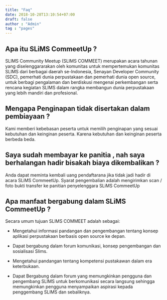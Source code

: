```yaml
---
title: "Faq"
date: 2018-10-28T13:10:54+07:00
draft: false
author : "Admin"
tag : "pages"
---
```


## Apa itu SLiMS CommeetUp ?

SLIMS Community Meetup (SLIMS COMMEET) merupakan acara tahunan yang diselenggararakan oleh komunitas untuk mempertemukan komunitas SLIMS dari berbagai daerah se-Indonesia, Senayan Developer Community (SDC), pemerhati dunia perpustakaan dan pemerhati dunia open source, untuk berbagi pengalaman dan berdiskusi mengenai perkembangan serta rencana kegiatan SLIMS dalam rangka membangun dunia perpustakaan yang lebih mandiri dan profesional.

## Mengapa Penginapan tidak disertakan dalam pembiayaan ?

Kami memberi kebebasan peserta untuk memilih penginapan yang sesuai kebutuhan dan keinginan peserta. Karena kebutuhan dan keinginan peserta berbeda beda.

## Saya sudah membayar ke panitia , nah saya berhalangan hadir bisakah biaya dikembalikan ?

Anda dapat meminta kembali uang pendaftarana jika tidak jadi hadir di acara SLiMS CommeetUp. Syarat pengembalian adalah mengirimkan scan / foto bukti transfer ke panitian penyelenggara SLiMS CommeetUp

## Apa manfaat bergabung dalam SLiMS CommeetUp ?

Secara umum tujuan SLIMS COMMEET adalah sebagai:

* Mengetahui informasi pandangan dan pengembangan tentang konsep aplikasi perpustakaan berbasis open source ke depan.

* Dapat bergabung dalam forum komunikasi, konsep pengembangan dan sosialisasi Slims. 

* Mengetahui pandangan tentang kompetensi pustakawan dalam era keterbukaan. 

* Dapat Bergabung dalam forum yang memungkinkan pengguna dan pengembang SLIMS untuk berkomunikasi secara langsung sehingga memungkinkan pengguna menyampaikan aspirasi kepada penggembang SLIMS dan sebaliknya.

